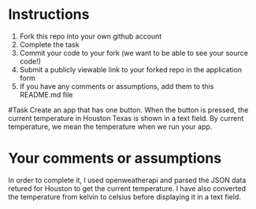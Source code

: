 # Instructions
1. Fork this repo into your own github account
2. Complete the task
3. Commit your code to your fork (we want to be able to see your source code!)
4. Submit a publicly viewable link to your forked repo in the application form
5. If you have any comments or assumptions, add them to this README.md file

#Task
Create an app that has one button. When the button is pressed, the current temperature in Houston Texas is shown in a text field. By current temperature, we mean the temperature when we run your app.

# Your comments or assumptions

In order to complete it, I used openweatherapi and parsed the JSON data retured for Houston to get the 
current temperature. I have also converted the temperature from kelvin to celsius before displaying it
in a text field.